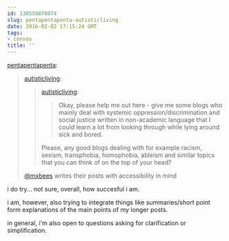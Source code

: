 ```yaml
---
id: 138550870974
slug: pentapentapenta-autisticliving
date: 2016-02-02 17:15:24 GMT
tags:
- convos
title: ''
---
```

<p><a class="tumblr_blog" href="http://pentapentapenta.tumblr.com/post/138549454050">pentapentapenta</a>:</p>
<blockquote>
<p><a class="tumblr_blog" href="http://autisticliving.tumblr.com/post/138541489696">autisticliving</a>:</p>
<blockquote>
<p><a class="tumblr_blog" href="http://autisticliving.tumblr.com/post/138541228056">autisticliving</a>:</p>
<blockquote>
<p>Okay, please help me out here - give me some blogs who mainly deal with systemic oppression/discrimination and social justice written in non-academic language that I could learn a lot from looking through while lying around sick and bored.</p>
</blockquote>
<p>Please, any good blogs dealing with for example racism, sexism, transphobia, homophobia, ableism and similar topics that you can think of on the top of your head?</p>
</blockquote>
<p><a class="tumblelog" href="http://tmblr.co/mQ1cxfcq2fduTOMS6HL6Uvw">@mxbees</a> writes their posts with accessibility in mind</p>
</blockquote>

i do try... not sure, overall, how succesful i am.

i am, however, also trying to integrate things like summaries/short point form explanations of the main points of my longer posts.

in general, i'm also open to questions asking for clarification or simplification.